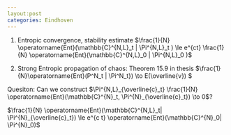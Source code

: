 ```yaml
---
layout:post
categories: Eindhoven
---
```




1. Entropic convergence, stability estimate
$\frac{1}{N} \operatorname{Ent}(\mathbb{C}^{N,L}_t | \Pi^{N,L}_t ) \le e^{ct} \frac{1}{N} \operatorname{Ent}(\mathbb{C}^{N,L}_0 | \Pi^{N,L}_0 )$ 

2. Strong Entropic propagation of chaos: Theorem 15.9 in thesis 
$\frac{1}{N}\operatorname{Ent}(P^N_t | \Pi^N_t}) \to E(\overline{v}) $

Quesiton:
Can we construct 
$\Pi^{N,L}_{\overline{c}_t} \frac{1}{N} \operatorname{Ent}(\mathbb{C}^{N}_t, \Pi^{N}_{\overline{c}_t}) \to 0$?

$\frac{1}{N} \operatorname{Ent}(\mathbb{C}^{N,L}_t| \Pi^{N}_{\overline{c}_t}) \le e^{c t} \operatorname{Ent}(\mathbb{C}^{N}_0| \Pi^{N}_0)$
